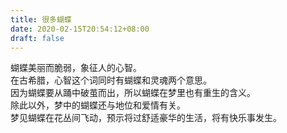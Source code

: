 ```yaml
---
title: 很多蝴蝶
date: 2020-02-15T20:54:12+08:00
draft: false
---
```


蝴蝶美丽而脆弱，象征人的心智。<br>
在古希腊，心智这个词同时有蝴蝶和灵魂两个意思。<br>
因为蝴蝶要从踊中破茧而出，所以蝴蝶在梦里也有重生的含义。<br>
除此以外，梦中的蝴蝶还与地位和爱情有关。<br>
梦见蝴蝶在花丛间飞动，预示将过舒适豪华的生活，将有快乐事发生。<br>
